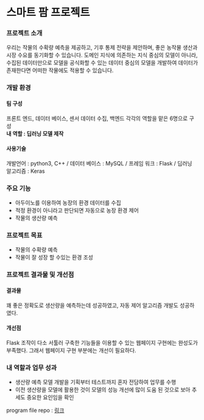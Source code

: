 # 스마트 팜 프로젝트

### 프로젝트 소개
우리는 작물의 수확량 예측을 제공하고, 기후 통제 전략을 제안하며, 좋은 농작물 생산과 시장 수요를 동기화할 수 있습니다.
도메인 지식에 의존하는 지식 중심의 모델이 아니라, 수집된 데이터만으로 모델을 공식화할 수 있는 데이터 중심의 모델을 개발하여 데이터가 존재한다면 어떠한 작물에도 적용할 수 있습니다.


### 개발 환경
#### 팀 구성
프론트 엔드, 데이터 베이스, 센서 데이터 수집, 백엔드 각각의 역할을 맡은 6명으로 구성\
**내 역할 : 딥러닝 모델 제작**
#### 사용기술
개발언어 : python3, C++ / 데이터 베이스 : MySQL / 프레임 워크 : Flask / 딥러닝 알고리즘 : Keras

### 주요 기능
* 아두이노를 이용하여 농장의 환경 데이터를 수집
* 적정 환경이 아니라고 판단되면 자동으로 농장 환경 제어
* 작물의 생산량 예측

### 프로젝트 목표
* 작물의 수확량 예측
* 작물이 잘 성장 할 수있는 환경 조성

### 프로젝트 결과물 및 개선점
#### 결과물
꽤 좋은 정확도로 생산량을 예측하는데 성공하였고, 자동 제어 알고리즘 개발도 성공하였다. 
#### 개선점
 Flask 조작이 다소 서툴러 구축한 기능들을 이용할 수 있는 웹페이지 구현에는 완성도가 부족했다. 그래서 웹페이지 구현 부분에는 개선이 필요하다. 

### 내 역할과 업무 성과
* 생산량 예측 모델 개발을 기획부터 테스트까지 혼자 전담하여 업무를 수행
* 이전 생산량을 모델에 활용한 것이 모델의 성능 개선에 많이 도움 된 것으로 보아 추세도 중요한 요인임을 확인


program file repo : [링크](https://github.com/sexymonster/Projects/new/main/TeamProject)
